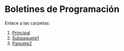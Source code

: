 # Boletines de Programación

Enlace a las carpetas:
1. [Principal](https://github.com/DavidCounagoGonzalez/ProyectoVariasClases/tree/master/src/Paquete1/Principal)
2. [Subpaquete1](https://github.com/DavidCounagoGonzalez/ProyectoVariasClases/tree/master/src/Paquete1/Subpaquete1)
3. [Paquete2](https://github.com/DavidCounagoGonzalez/ProyectoVariasClases/tree/master/src/Paquete2)